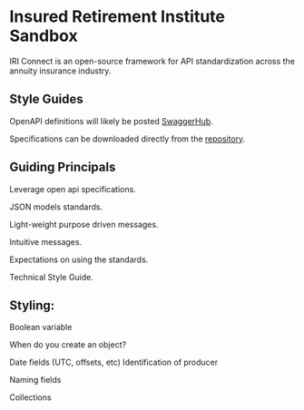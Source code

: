# Insured Retirement Institute Sandbox

IRI Connect is an open-source framework for API standardization across the annuity insurance industry.

## Style Guides

OpenAPI definitions will likely be posted [SwaggerHub](https://www.swaggerhub.com).

Specifications can be downloaded directly from the [repository](/Specifications).

## Guiding Principals
Leverage open api specifications.

JSON models standards.

Light-weight purpose driven messages.

Intuitive messages.

Expectations on using the standards.

Technical Style Guide.

## Styling:
Boolean variable

When do you create an object?

Date fields (UTC, offsets, etc)
Identification of producer

Naming fields

Collections



